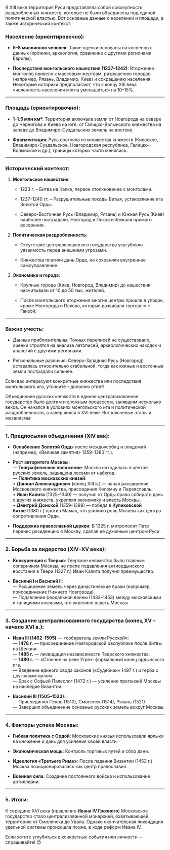 В XIII веке территория Руси представляла собой совокупность раздробленных княжеств, которые не были объединены под единой политической властью. Вот основные данные о населении и площади, а также исторический контекст:

### **Население (ориентировочно):**

- **5–8 миллионов человек**: Такие оценки основаны на косвенных данных (хроники, археология, сравнение с другими регионами Европы).
    
- **Последствия монгольского нашествия (1237–1242)**: Вторжение монголов привело к массовым жертвам, разрушению городов (например, Рязань, Владимир, Киев) и сокращению населения. Некоторые историки предполагают, что к концу XIII века численность населения могла уменьшиться на 10–15%.
    

---

### **Площадь (ориентировочно):**

- **1–1.5 млн км²**: Территория включала земли от Новгорода на севере до Чернигова и Киева на юге, от Галицко-Волынского княжества на западе до Владимиро-Суздальских земель на востоке.
    
- **Фрагментация**: Русь состояла из множества княжеств (Киевское, Владимиро-Суздальское, Новгородская республика, Галицко-Волынское и др.), границы которых часто менялись.
    

---

### **Исторический контекст:**

1. **Монгольское нашествие**:
    
    - 1223 г. – Битва на Калке, первое столкновение с монголами.
        
    - 1237–1240 гг. – Разрушительные походы Батыя, установление ига Золотой Орды.
        
    - Северо-Восточная Русь (Владимир, Рязань) и Южная Русь (Киев) наиболее пострадали. Новгород и Псков избежали прямого разорения.
        
2. **Политическая раздробленность**:
    
    - Отсутствие централизованного государства усугубляло уязвимость перед внешними угрозами.
        
    - Княжества платили дань Орде, но сохраняли внутреннее самоуправление.
        
3. **Экономика и города**:
    
    - Крупные города (Киев, Новгород, Владимир) до нашествия насчитывали от 10 до 50 тыс. жителей.
        
    - После монгольского вторжения многие центры пришли в упадок, кроме Новгорода и Пскова, которые развивали торговлю с Ганзой.
        

---

### **Важно учесть:**

- Данные приблизительны: Точных переписей не существовало, оценки строятся на анализе летописей, археологических находок и аналогий с другими регионами.
    
- Региональные различия: Северо-Западная Русь (Новгород) оставалась относительно стабильной, тогда как южные и восточные земли пострадали сильнее.
    

Если вас интересуют конкретные княжества или последствия монгольского ига, уточните – дополню ответ!

Объединение русских княжеств в единое централизованное государство было долгим и сложным процессом, занявшим несколько веков. Он начался в условиях монгольского ига и политической раздробленности, а завершился в XVI веке. Вот ключевые этапы и механизмы:

---

### **1. Предпосылки объединения (XIV век):**

- **Ослабление Золотой Орды** после междоусобиц и эпидемий (например, «Великая замятня» 1359–1380 гг.).
    
- **Рост авторитета Москвы**:  
    — **Географическое положение**: Москва находилась в центре русских земель, защищена лесами от набегов.  
    — **Политика московских князей**:  
    • **Даниил Александрович** (конец XIII в.) — начал расширение Московского княжества, присоединил Коломну и Переяславль.  
    • **Иван Калита** (1325–1340) — получил от Орды право собирать дань с других княжеств, укреплял экономику и власть Москвы.  
    • **Дмитрий Донской** (1359–1389) — победа в **Куликовской битве** (1380 г.) против Мамая, что усилило роль Москвы как центра сопротивления Орде.
    
- **Поддержка православной церкви**: В 1325 г. митрополит Петр перенес резиденцию в Москву, сделав её духовным центром Руси.
    

---

### **2. Борьба за лидерство (XIV–XV века):**

- **Конкуренция с Тверью**: Тверское княжество было главным соперником Москвы, но после подавления антиордынского восстания в Твери (1327 г.) Иван Калита получил преимущество.
    
- **Василий I и Василий II**:  
    — Расширение земель через династические браки (например, присоединение Нижнего Новгорода).  
    — Подавление феодальной войны (1433–1453) между московскими и галицкими князьями, что укрепило власть Москвы.
    

---

### **3. Создание централизованного государства (конец XV – начало XVI в.):**

- **Иван III (1462–1505)** — «собиратель земли Русской»:  
    — **1478 г.** — присоединение Новгородской республики после битвы на Шелони.  
    — **1485 г.** — ликвидация независимости Тверского княжества.  
    — **1480 г.** — «Стояние на реке Угре»: формальный конец ордынского ига.  
    — Введение единого свода законов («Судебник» 1497 г.) и герба с двуглавым орлом.  
    — Брак с Софьей Палеолог (1472 г.) — усиление претензий Москвы на наследие Византии.
    
- **Василий III (1505–1533)**:  
    — Присоединил Псков (1510), Смоленск (1514), Рязань (1521).  
    — Завершил объединение основных русских земель вокруг Москвы.
    

---

### **4. Факторы успеха Москвы:**

- **Гибкая политика с Ордой**: Московские князья использовали ярлыки на княжение и дань для усиления своей власти.
    
- **Экономическая мощь**: Контроль торговых путей и сбор дани.
    
- **Идеология «Третьего Рима»**: После падения Византии (1453 г.) Москва позиционировалась как центр православия.
    
- **Военная сила**: Создание постоянного войска и использование артиллерии.
    

---

### **5. Итоги:**

К середине XVI века (правление **Ивана IV Грозного**) Московское государство стало централизованной монархией, охватывающей территорию от Смоленска до Урала. Однако окончательная ликвидация удельной системы произошла позже, в ходе реформ Ивана IV.

Если хотите углубиться в конкретные события или личности — спрашивайте! 😊